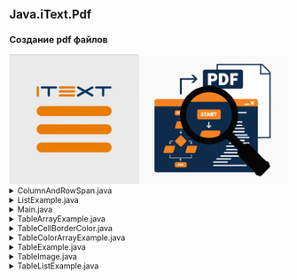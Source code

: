 ## Java.iText.Pdf
### Создание pdf файлов

<img src="images/itext.png" alt="drawing" width="550"/>

<!-- TABLE OF CONTENTS -->
<details>
  <summary>ColumnAndRowSpan.java</summary>
  <ol>
    <img src="images/test8.png" alt="drawing" width="550"/>
  </ol>
</details>

<!-- TABLE OF CONTENTS -->
<details>
  <summary>ListExample.java</summary>
  <ol>
    <img src="images/test1.png" alt="drawing" width="100"/>
  </ol>
</details>

<!-- TABLE OF CONTENTS -->
<details>
  <summary>Main.java</summary>
  <ol>
    <img src="images/test.png" alt="drawing" width="100"/>
  </ol>
</details>

<!-- TABLE OF CONTENTS -->
<details>
  <summary>TableArrayExample.java</summary>
  <ol>
    <img src="images/test3.png" alt="drawing" width="550"/>
  </ol>
</details>

<!-- TABLE OF CONTENTS -->
<details>
  <summary>TableCellBorderColor.java</summary>
  <ol>
    <img src="images/test5.png" alt="drawing" width="550"/>
  </ol>
</details>

<!-- TABLE OF CONTENTS -->
<details>
  <summary>TableColorArrayExample.java</summary>
  <ol>
    <img src="images/test4.png" alt="drawing" width="550"/>
  </ol>
</details>

<!-- TABLE OF CONTENTS -->
<details>
  <summary>TableExample.java</summary>
  <ol>
    <img src="images/test2.png" alt="drawing" width="550"/>
  </ol>
</details>

<!-- TABLE OF CONTENTS -->
<details>
  <summary>TableImage.java</summary>
  <ol>
    <img src="images/test6.png" alt="drawing" width="550"/>
  </ol>
</details>

<!-- TABLE OF CONTENTS -->
<details>
  <summary>TableListExample.java</summary>
  <ol>
    <img src="images/test7.png" alt="drawing" width="550"/>
  </ol>
</details>
